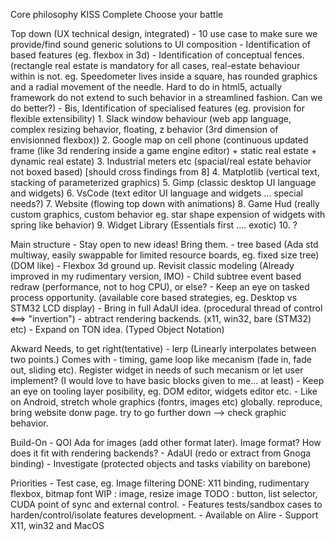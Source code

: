 Core philosophy
    KISS
    Complete
    Choose your battle


Top down (UX technical design, integrated)
    - 10 use case to make sure we provide/find sound generic solutions to UI composition
        - Identification of based features (eg. flexbox in 3d)
        - Identification of conceptual fences. (rectangle real estate is mandatory for all cases, 
        real-estate behaviour within is not. eg. Speedometer lives inside a square, has rounded graphics and a radial movement of the needle. Hard to do in html5, actually framework do not extend to such behavior in a streamlined fashion. Can we do better?)
        - Bis, Identification of specialised features (eg. provision for flexible extensibility)
    1. Slack window behaviour (web app language, complex resizing behavior, floating, z behavior (3rd dimension of envisionned flexbox))
    2. Google map on cell phone (continuous updated frame (like 3d rendering inside a game engine editor) + static real estate + dynamic real estate)
    3. Industrial meters etc (spacial/real estate behavior not boxed based)  [should cross findings from 8]
    4. Matplotlib (vertical text, stacking of parameterized graphics)
    5. Gimp (classic desktop UI language and widgets)
    6. VsCode (text editor UI language and widgets ... special needs?)
    7. Website (flowing top down with animations)
    8. Game Hud (really custom graphics, custom behavior eg. star shape expension of widgets with spring like behavior)
    9. Widget Library (Essentials first .... exotic)
    10. ? 

Main structure
    - Stay open to new ideas! Bring them.
    - tree based (Ada std multiway, easily swappable for limited resource boards, eg. fixed size tree) (DOM like)
    - Flexbox 3d ground up. Revisit classic modeling (Already improved in my rudimentary version, IMO)
    - Child subtree event based redraw (performance, not to hog CPU), or else?
    - Keep an eye on tasked process opportunity. (available core based strategies, eg. Desktop vs STM32 LCD display)
    - Bring in full AdaUI idea. (procedural thread of control <==> "invertion")
    - abtract rendering backends. (x11, win32, bare (STM32) etc)
    - Expand on TON idea. (Typed Object Notation)

Akward Needs, to get right(tentative)
    - lerp (Linearly interpolates between two points.) Comes with 
    - timing, game loop like mecanism (fade in, fade out, sliding etc). Register widget in needs of such mecanism or let user implement? (I would love to have basic blocks given to me... at least)
    - Keep an eye on tooling layer posibility, eg. DOM editor, widgets editor etc.
    - Like on Android, stretch whole graphics (fontrs, images etc) globally. reproduce, bring website donw page. try to go further down --> check graphic behavior.

Build-On
    - QOI Ada for images (add other format later). Image format? How does it fit with rendering backends?
    - AdaUI (redo or extract from Gnoga binding) - Investigate (protected objects and tasks viability on barebone)

Priorities
    - Test case, eg. 
        Image filtering 
            DONE: X11 binding, rudimentary flexbox, bitmap font
            WIP : image, resize image
            TODO : button, list selector, CUDA point of sync and external control.
    - Features tests/sandbox cases to harden/control/isolate features development.
    - Available on Alire
    - Support X11, win32 and MacOS